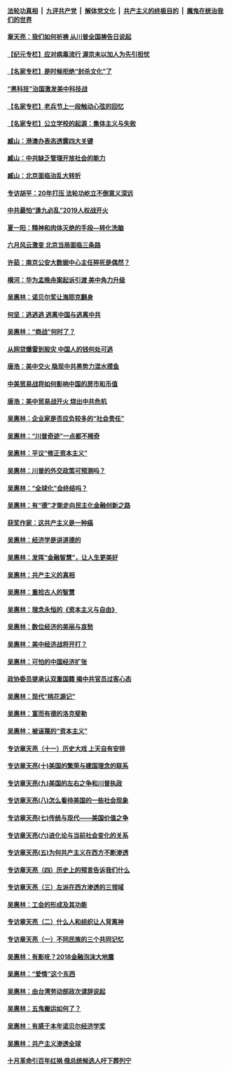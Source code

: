 

####  [法轮功真相](../../../../basic/blob/master/README.md?t=07031331) &nbsp;|&nbsp; [九评共产党](../../../../9ping.md/blob/master/README.md?t=07031331) &nbsp;|&nbsp; [解体党文化](../../../../jtdwh.md/blob/master/README.md?t=07031331)  &nbsp;|&nbsp; [共产主义的终极目的](../../../../gczydzjmd.md/blob/master/README.md?t=07031331) &nbsp;|&nbsp; [魔鬼在统治我们的世界](../../../../mgztzwmdsj.md/blob/master/README.md?t=07031331) 

#### [章天亮：我们如何祈祷 从川普全国祷告日说起](../pages/nsc423/n11944627.md?t=07031331) 

#### [【纪元专栏】应对病毒流行 渥京未以加人为先引担忧](../pages/nsc423/n11875714.md?t=07031331) 

#### [【名家专栏】是时候拒绝“封杀文化”了](../pages/nsc423/n11814093.md?t=07031331) 

#### [“黑科技”治国激发美中科技战](../pages/nsc423/n11638056.md?t=07031331) 

#### [【名家专栏】老兵节上一段触动心弦的回忆](../pages/nsc423/n11646016.md?t=07031331) 

#### [【名家专栏】公立学校的起源：集体主义与失败](../pages/nsc423/n11601833.md?t=07031331) 

#### [臧山：港澳办表态透露四大关键](../pages/nsc423/n11421628.md?t=07031331) 

#### [臧山：中共缺乏管理开放社会的能力](../pages/nsc423/n11407457.md?t=07031331) 

#### [臧山：北京面临治乱大转折](../pages/nsc423/n11406895.md?t=07031331) 

#### [专访胡平：20年打压 法轮功屹立不倒意义深远](../pages/nsc423/n11398800.md?t=07031331) 

#### [中共最怕“逢九必乱”2019人权战开火](../pages/nsc423/n11385248.md?t=07031331) 

#### [夏一阳：精神和肉体灭绝的手段—转化洗脑](../pages/nsc423/n11368250.md?t=07031331) 

#### [六月风云激变 北京当局面临三条路](../pages/nsc423/n11313668.md?t=07031331) 

#### [许茹：南京公安大数据中心主任猝死是偶然？](../pages/nsc423/n11064744.md?t=07031331) 

#### [横河：华为孟晚舟案起诉引渡 美中角力升级](../pages/nsc423/n11027230.md?t=07031331) 

#### [吴惠林：诺贝尔奖让海耶克翻身](../pages/nsc423/n10890049.md?t=07031331) 

#### [何坚：逃逃逃 逃离中国与逃离中共](../pages/nsc423/n10592891.md?t=07031331) 

#### [吴惠林：“商战”何时了？](../pages/nsc423/n10573558.md?t=07031331) 

#### [从网贷爆雷到股灾 中国人的钱何处可逃](../pages/nsc423/n10572800.md?t=07031331) 

#### [唐浩：美中交火 隐现中共黑势力混水摸鱼](../pages/nsc423/n10544040.md?t=07031331) 

#### [中美贸易战将如何影响中国的房市和币值](../pages/nsc423/n10543697.md?t=07031331) 

#### [唐浩：美中贸易战开火 烧出中共危机](../pages/nsc423/n10540126.md?t=07031331) 

#### [吴惠林：企业家是否应负较多的“社会责任”](../pages/nsc423/n10535022.md?t=07031331) 

#### [吴惠林：“川普奇迹”一点都不稀奇](../pages/nsc423/n10512808.md?t=07031331) 

#### [吴惠林：平议“修正资本主义”](../pages/nsc423/n10495724.md?t=07031331) 

#### [吴惠林：川普的外交政策可预测吗？](../pages/nsc423/n10462387.md?t=07031331) 

#### [吴惠林：“全球化”会终结吗？](../pages/nsc423/n10452838.md?t=07031331) 

#### [吴惠林：有“德”才能走向民主化金融创新之路](../pages/nsc423/n10432292.md?t=07031331) 

#### [获奖作家：这共产主义是一种癌](../pages/nsc423/n10431541.md?t=07031331) 

#### [吴惠林：经济学是讲道德的](../pages/nsc423/n10398014.md?t=07031331) 

#### [吴惠林：发挥“金融智慧”，让人生更美好](../pages/nsc423/n10375019.md?t=07031331) 

#### [吴惠林：共产主义的真相](../pages/nsc423/n10351394.md?t=07031331) 

#### [吴惠林：重拾古人的智慧](../pages/nsc423/n10337691.md?t=07031331) 

#### [吴惠林：理念永恒的《资本主义与自由》](../pages/nsc423/n10316274.md?t=07031331) 

#### [吴惠林：数位经济的美丽与哀愁](../pages/nsc423/n10292946.md?t=07031331) 

#### [吴惠林：美中经济战将开打？](../pages/nsc423/n10258825.md?t=07031331) 

#### [吴惠林：可怕的中国经济扩张](../pages/nsc423/n10219147.md?t=07031331) 

#### [政协委员提承认双重国籍 揭中共官员过客心态](../pages/nsc423/n10208809.md?t=07031331) 

#### [吴惠林：现代“桃花源记”](../pages/nsc423/n10185234.md?t=07031331) 

#### [吴惠林：富而有德的洛克斐勒](../pages/nsc423/n10142264.md?t=07031331) 

#### [吴惠林：被诬蔑的“资本主义”](../pages/nsc423/n10124816.md?t=07031331) 

#### [专访章天亮（十一）历史大戏 上天自有安排](../pages/nsc423/n10094905.md?t=07031331) 

#### [专访章天亮(十)美国的繁荣与建国理念的联系](../pages/nsc423/n10094899.md?t=07031331) 

#### [专访章天亮(九)美国的左右之争和川普执政](../pages/nsc423/n10094889.md?t=07031331) 

#### [专访章天亮(八)怎么看待美国的一些社会现象](../pages/nsc423/n10094857.md?t=07031331) 

#### [专访章天亮(七)传统与现代——美国价值之争](../pages/nsc423/n10093140.md?t=07031331) 

#### [专访章天亮(六)进化论与当前社会变化的关系](../pages/nsc423/n10092036.md?t=07031331) 

#### [专访章天亮(五)为何共产主义在西方不断渗透](../pages/nsc423/n10083620.md?t=07031331) 

#### [专访章天亮（四）历史上的预言告诉我们什么](../pages/nsc423/n10083606.md?t=07031331) 

#### [专访章天亮（三）左派在西方渗透的三领域](../pages/nsc423/n10081115.md?t=07031331) 

#### [吴惠林：工会的形成及其功能](../pages/nsc423/n10080633.md?t=07031331) 

#### [专访章天亮（二）什么人和组织让人背离神](../pages/nsc423/n10076637.md?t=07031331) 

#### [专访章天亮（一）不同民族的三个共同记忆](../pages/nsc423/n10074188.md?t=07031331) 

#### [吴惠林：有影呒？2018金融泡沫大地震](../pages/nsc423/n10040534.md?t=07031331) 

#### [吴惠林：“爱情”这个东西](../pages/nsc423/n10019423.md?t=07031331) 

#### [吴惠林：由台湾劳动部政次请辞说起](../pages/nsc423/n9979679.md?t=07031331) 

#### [吴惠林：五鬼搬运如何了？](../pages/nsc423/n9925338.md?t=07031331) 

#### [吴惠林：有感于本年诺贝尔经济学奖](../pages/nsc423/n9871883.md?t=07031331) 

#### [吴惠林：共产主义渗透全球](../pages/nsc423/n9812748.md?t=07031331) 

#### [十月革命引百年红祸 俄总统候选人吁下葬列宁](../pages/nsc423/n9810182.md?t=07031331) 

